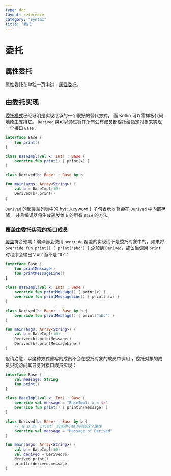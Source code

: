 ```yaml
---
type: doc
layout: reference
category: "Syntax"
title: "委托"
---
```


# 委托

## 属性委托

属性委托在单独一页中讲：[属性委托](delegated-properties.html)。

## 由委托实现

[委托模式](https://zh.wikipedia.org/wiki/%E5%A7%94%E6%89%98%E6%A8%A1%E5%BC%8F)已经证明是实现继承的一个很好的替代方式，
而 Kotlin 可以零样板代码地原生支持它。
`Derived` 类可以通过将其所有公有成员都委托给指定对象来实现一个接口 `Base`：



``` kotlin
interface Base {
    fun print()
}

class BaseImpl(val x: Int) : Base {
    override fun print() { print(x) }
}

class Derived(b: Base) : Base by b

fun main(args: Array<String>) {
    val b = BaseImpl(10)
    Derived(b).print()
}
```


`Derived` 的超类型列表中的 *by*{: .keyword }-子句表示 `b` 将会在 `Derived` 中内部存储，
并且编译器将生成转发给 `b` 的所有 `Base` 的方法。

### 覆盖由委托实现的接口成员

[覆盖](classes.html#覆盖方法)符合预期：编译器会使用 `override`
覆盖的实现而不是委托对象中的。如果将 `override fun print() { print("abc") }` 添加到
`Derived`，那么当调用 `print` 时程序会输出“abc”而不是“10”：



``` kotlin
interface Base {
    fun printMessage()
    fun printMessageLine()
}

class BaseImpl(val x: Int) : Base {
    override fun printMessage() { print(x) }
    override fun printMessageLine() { println(x) }
}

class Derived(b: Base) : Base by b {
    override fun printMessage() { print("abc") }
}

fun main(args: Array<String>) {
    val b = BaseImpl(10)
    Derived(b).printMessage()
    Derived(b).printMessageLine()
}
```


但请注意，以这种方式重写的成员不会在委托对象的成员中调用
，委托对象的成员只能访问其自身对接口成员实现：



``` kotlin
interface Base {
    val message: String
    fun print()
}

class BaseImpl(val x: Int) : Base {
    override val message = "BaseImpl: x = $x"
    override fun print() { println(message) }
}

class Derived(b: Base) : Base by b {
    // 在 b 的 `print` 实现中不会访问到这个属性
    override val message = "Message of Derived"
}

fun main(args: Array<String>) {
    val b = BaseImpl(10)
    val derived = Derived(b)
    derived.print()
    println(derived.message)
}
```

